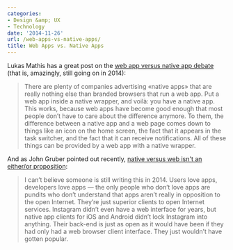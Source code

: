 ```yaml
---
categories:
- Design &amp; UX
- Technology
date: '2014-11-26'
url: /web-apps-vs-native-apps/
title: Web Apps vs. Native Apps
---
```


Lukas Mathis has a great post on the [web app versus native app debate](http://ignorethecode.net/blog/2014/11/04/web_apps/) (that is, amazingly, still going on in 2014):

> There are plenty of companies advertising «native apps» that are really nothing else than branded browsers that run a web app. Put a web app inside a native wrapper, and voilà: you have a native app. This works, because web apps have become good enough that most people don’t have to care about the difference anymore. To them, the difference between a native app and a web page comes down to things like an icon on the home screen, the fact that it appears in the task switcher, and the fact that it can receive notifications. All of these things can be provided by a web app with a native wrapper.

And as John Gruber pointed out recently, [native versus web isn't an either/or proposition](http://daringfireball.net/2014/11/native_apps_are_part_of_the_web):

> I can’t believe someone is still writing this in 2014. Users love apps, developers love apps — the only people who don’t love apps are pundits who don’t understand that apps aren’t really in opposition to the open Internet. They’re just superior clients to open Internet services. Instagram didn’t even have a web interface for years, but native app clients for iOS and Android didn’t lock Instagram into anything. Their back-end is just as open as it would have been if they had only had a web browser client interface. They just wouldn’t have gotten popular.
